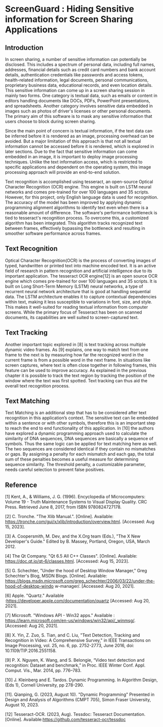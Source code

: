 # ScreenGuard : Hiding Sensitive information for Screen Sharing Applications

## Introduction

In screen sharing, a number of sensitive information can potentially be disclosed. This includes a
spectrum of personal data, including full names, addresses, financial details such as credit card
numbers and bank account details, authentication credentials like passwords and access tokens,
health-related information, legal documents, personal communications, proprietary business data,
educational records, and even location details. This sensitive information can come up in a
screen sharing session in mainly two forms. One category is textual data, such as emails or
content in editors handling documents like DOCs, PDFs, PowerPoint presentations, and
spreadsheets. Another category involves sensitive data embedded in images such as photos of
driver's licenses or other personal documents. The primary aim of this software is to mask any
sensitive information that users choose to block during screen sharing.

Since the main point of concern is textual information, if the text data can be inferred before it is
rendered as an image, processing overhead can be avoided. But a major limitation of this
approach is that not all textual information cannot be accessed before it is rendered, which is
explored in later sections. Due to the fact that sensitive information can come embedded in an
image, it is important to deploy image processing techniques. Unlike the text information access,
which is restricted to specific applications and dependent on the operating system, this image
processing approach will provide an end-to-end solution.

Text recognition is accomplished using tesseract, an open-source Optical Character Recognition
(OCR) engine. This engine is built on LSTM neural networks and comes pre-trained for over 100
languages and 35 scripts. However, for this project, only English language data is used for
recognition. The accuracy of the model has been improved by applying dynamic programming
alignment algorithms to identify text even when there is a reasonable amount of difference.
The software's performance bottleneck is tied to tesseract's recognition process. To overcome
this, a customized algorithm has been integrated. This algorithm tracks recognized text between
frames, effectively bypassing the bottleneck and resulting in smoother software performance
across frames.

## Text Recognition

Optical Character Recognition(OCR) is the process of converting images of typed, handwritten
or printed text into machine encoded text. It is an active field of research in pattern recognition
and artificial intelligence due to its important application. The tesseract OCR engine[12] is an
open source OCR engine which comes pre-trained for over 100 languages and 35 scripts. It is
built on Long Short-Term Memory (LSTM) neural networks, a type of recurrent neural network
architecture that is good at handling sequential data. The LSTM architecture enables it to capture
contextual dependencies within text, making it less susceptible to variations in font, size, and
style. This makes it well-suited for reading textual information from computer screens. While the
primary focus of Tesseract has been on scanned documents, its capabilities are well suited to
screen-captured text.

## Text Tracking

Another important topic explored in [8] is text tracking across multiple dynamic video frames.
As [9] explains, one way to match text from one frame to the next is by measuring how far the
recognized word in the current frame is from a possible word in the next frame. In situations like
screen captures, where text is often close together in following frames, this feature can be used to
improve accuracy. As explained in the previous chapter it is possible to track the text region by
tracking the position of the window where the text was first spotted. Text tracking can thus aid
the overall text recognition process.

## Text Matching

Text Matching is an additional step that has to be considered after text recognition in this
application’s context. The sensitive text can lie embedded within a sentence or with other
symbols, therefore this is an important step to reach the end to end functionality of this
application. In [10] the authors have explored a dynamic programming approach used to
calculate the similarity of DNA sequences, DNA sequences are basically a sequence of symbols.
Thus the same logic can be applied for text matching here as well.
The two sequences are considered identical if they contain no mismatches or gaps. By assigning
a penalty for each mismatch and each gap, the total sum of these penalties becomes a useful
measure for determining sequence similarity. The threshold penalty, a customizable parameter,
needs careful selection to prevent false positives. 

## Reference

[1] Kent, A., & Williams, J. G. (1996). Encyclopedia of Microcomputers: Volume 19 - Truth
Maintenance Systems to Visual Display Quality. CRC Press. Retrieved June 8, 2017, from ISBN
9780824727178.

[2] C. Tronche. "The Xlib Manual.". [Online]. Available:
https://tronche.com/gui/x/xlib/introduction/overview.html. [Accessed: Aug 15, 2023].

[3] A. Coopersmith, M. Dev, and the X.Org team (Eds.), "The X New Developer's Guide."
Edited by B. Massey, Portland, Oregon, USA, March 2012.

[4] The Qt Company. "Qt 6.5 All C++ Classes". [Online]. Available:
https://doc.qt.io/qt-6/classes.html. [Accessed: Aug 15, 2023].

[5] G. Schechter, "Under the hood of Desktop Window Manager," Greg Schechter's Blog,
MSDN Blogs. [Online]. Available:
https://blogs.msdn.microsoft.com/greg_schechter/2006/03/22/under-the-hood-of-desktop-windo
w-manager/. [Accessed: Aug 20, 2021].

[6] Apple. "Quartz." Available :https://developer.apple.com/documentation/quartz [Accessed:
Aug 20, 2021].

[7] Microsoft. "Windows API - Win32 apps." Available :
https://learn.microsoft.com/en-us/windows/win32/api/_winmsg/. [Accessed: Aug 20, 2021].

[8] X. Yin, Z. Zuo, S. Tian, and C. Liu, "Text Detection, Tracking and Recognition in Video: A
Comprehensive Survey," in IEEE Transactions on Image Processing, vol. 25, no. 6, pp.
2752-2773, June 2016, doi: 10.1109/TIP.2016.2551158.

[9] P. X. Nguyen, K. Wang, and S. Belongie, “Video text detection and recognition: Dataset and
benchmark,” in Proc. IEEE Winter Conf. Appl. Comput. Vis., Mar. 2014, pp. 776–783.

[10] J. Kleinberg and E. Tardos. Dynamic Programming. In Algorithm Design,(Eds 1), Cornell
University, pp 278-290.

[11]. Qianping, G. (2023, August 10). "Dynamic Programming" Presented in Design and
Analysis of Algorithms (CMPT 705), Simon Fraser University, August 10, 2023.

[12] Tesseract-OCR. (2023, Aug). Tessdoc: Tesseract Documentation. [Online].
Available:https://github.com/tesseract-ocr/tessdoc

